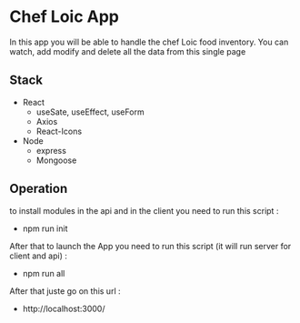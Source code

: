 # Chef Loic App

In this app you will be able to handle the chef Loic food inventory.
You can watch, add modify and delete all the data from this single page

## Stack

- React
  - useSate, useEffect, useForm
  - Axios
  - React-Icons
- Node
  - express
  - Mongoose

## Operation

to install modules in the api and in the client you need to run this script :

- npm run init

After that to launch the App you need to run this script (it will run server for client and api) :

- npm run all

After that juste go on this url :

- http://localhost:3000/
